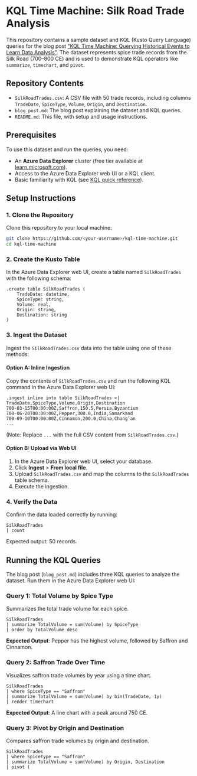 # KQL Time Machine: Silk Road Trade Analysis

This repository contains a sample dataset and KQL (Kusto Query Language) queries for the blog post ["KQL Time Machine: Querying Historical Events to Learn Data Analysis"](blog_post.md). The dataset represents spice trade records from the Silk Road (700–800 CE) and is used to demonstrate KQL operators like `summarize`, `timechart`, and `pivot`.

## Repository Contents
- `SilkRoadTrades.csv`: A CSV file with 50 trade records, including columns `TradeDate`, `SpiceType`, `Volume`, `Origin`, and `Destination`.
- `blog_post.md`: The blog post explaining the dataset and KQL queries.
- `README.md`: This file, with setup and usage instructions.

## Prerequisites
To use this dataset and run the queries, you need:
- An **Azure Data Explorer** cluster (free tier available at [learn.microsoft.com](https://learn.microsoft.com/en-us/azure/data-explorer/)).
- Access to the Azure Data Explorer web UI or a KQL client.
- Basic familiarity with KQL (see [KQL quick reference](https://learn.microsoft.com/en-us/azure/data-explorer/kql-quick-reference)).

## Setup Instructions

### 1. Clone the Repository
Clone this repository to your local machine:

```bash
git clone https://github.com/<your-username>/kql-time-machine.git
cd kql-time-machine
```

### 2. Create the Kusto Table
In the Azure Data Explorer web UI, create a table named `SilkRoadTrades` with the following schema:

```kql
.create table SilkRoadTrades (
    TradeDate: datetime,
    SpiceType: string,
    Volume: real,
    Origin: string,
    Destination: string
)
```

### 3. Ingest the Dataset
Ingest the `SilkRoadTrades.csv` data into the table using one of these methods:

#### Option A: Inline Ingestion
Copy the contents of `SilkRoadTrades.csv` and run the following KQL command in the Azure Data Explorer web UI:

```kql
.ingest inline into table SilkRoadTrades <|
TradeDate,SpiceType,Volume,Origin,Destination
700-03-15T00:00:00Z,Saffron,150.5,Persia,Byzantium
700-06-20T00:00:00Z,Pepper,300.0,India,Samarkand
700-09-10T00:00:00Z,Cinnamon,200.0,China,Chang’an
...
```

(Note: Replace `...` with the full CSV content from `SilkRoadTrades.csv`.)

#### Option B: Upload via Web UI
1. In the Azure Data Explorer web UI, select your database.
2. Click **Ingest** > **From local file**.
3. Upload `SilkRoadTrades.csv` and map the columns to the `SilkRoadTrades` table schema.
4. Execute the ingestion.

### 4. Verify the Data
Confirm the data loaded correctly by running:

```kql
SilkRoadTrades
| count
```

Expected output: 50 records.

## Running the KQL Queries
The blog post (`blog_post.md`) includes three KQL queries to analyze the dataset. Run them in the Azure Data Explorer web UI:

### Query 1: Total Volume by Spice Type
Summarizes the total trade volume for each spice.

```kql
SilkRoadTrades
| summarize TotalVolume = sum(Volume) by SpiceType
| order by TotalVolume desc
```

**Expected Output**: Pepper has the highest volume, followed by Saffron and Cinnamon.

### Query 2: Saffron Trade Over Time
Visualizes saffron trade volumes by year using a time chart.

```kql
SilkRoadTrades
| where SpiceType == "Saffron"
| summarize TotalVolume = sum(Volume) by bin(TradeDate, 1y)
| render timechart
```

**Expected Output**: A line chart with a peak around 750 CE.

### Query 3: Pivot by Origin and Destination
Compares saffron trade volumes by origin and destination.

```kql
SilkRoadTrades
| where SpiceType == "Saffron"
| summarize TotalVolume = sum(Volume) by Origin, Destination
| pivot (
